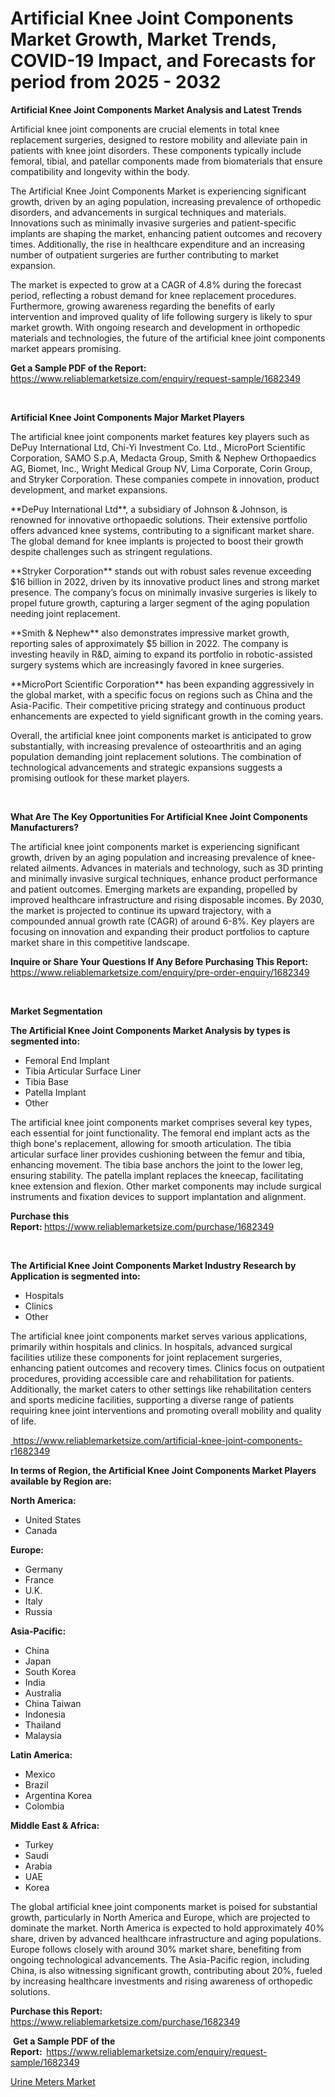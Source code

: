 <p><h1>Artificial Knee Joint Components Market Growth, Market Trends, COVID-19 Impact, and Forecasts for period from 2025 - 2032</h1></p><p><strong>Artificial Knee Joint Components Market Analysis and Latest Trends</strong></p>
<p><p>Artificial knee joint components are crucial elements in total knee replacement surgeries, designed to restore mobility and alleviate pain in patients with knee joint disorders. These components typically include femoral, tibial, and patellar components made from biomaterials that ensure compatibility and longevity within the body. </p><p>The Artificial Knee Joint Components Market is experiencing significant growth, driven by an aging population, increasing prevalence of orthopedic disorders, and advancements in surgical techniques and materials. Innovations such as minimally invasive surgeries and patient-specific implants are shaping the market, enhancing patient outcomes and recovery times. Additionally, the rise in healthcare expenditure and an increasing number of outpatient surgeries are further contributing to market expansion.</p><p>The market is expected to grow at a CAGR of 4.8% during the forecast period, reflecting a robust demand for knee replacement procedures. Furthermore, growing awareness regarding the benefits of early intervention and improved quality of life following surgery is likely to spur market growth. With ongoing research and development in orthopedic materials and technologies, the future of the artificial knee joint components market appears promising.</p></p>
<p><strong>Get a Sample PDF of the Report:&nbsp;</strong> <a href="https://www.reliablemarketsize.com/enquiry/request-sample/1682349?utm_campaign=2307&utm_medium=2&utm_source=Github&utm_content=ia&utm_term=04032025&utm_id=artificial-knee-joint-components">https://www.reliablemarketsize.com/enquiry/request-sample/1682349</a></p>
<p>&nbsp;</p>
<p><strong>Artificial Knee Joint Components Major Market Players</strong></p>
<p><p>The artificial knee joint components market features key players such as DePuy International Ltd, Chi-Yi Investment Co. Ltd., MicroPort Scientific Corporation, SAMO S.p.A, Medacta Group, Smith & Nephew Orthopaedics AG, Biomet, Inc., Wright Medical Group NV, Lima Corporate, Corin Group, and Stryker Corporation. These companies compete in innovation, product development, and market expansions.</p><p>**DePuy International Ltd**, a subsidiary of Johnson & Johnson, is renowned for innovative orthopaedic solutions. Their extensive portfolio offers advanced knee systems, contributing to a significant market share. The global demand for knee implants is projected to boost their growth despite challenges such as stringent regulations.</p><p>**Stryker Corporation** stands out with robust sales revenue exceeding $16 billion in 2022, driven by its innovative product lines and strong market presence. The company’s focus on minimally invasive surgeries is likely to propel future growth, capturing a larger segment of the aging population needing joint replacement.</p><p>**Smith & Nephew** also demonstrates impressive market growth, reporting sales of approximately $5 billion in 2022. The company is investing heavily in R&D, aiming to expand its portfolio in robotic-assisted surgery systems which are increasingly favored in knee surgeries.</p><p>**MicroPort Scientific Corporation** has been expanding aggressively in the global market, with a specific focus on regions such as China and the Asia-Pacific. Their competitive pricing strategy and continuous product enhancements are expected to yield significant growth in the coming years.</p><p>Overall, the artificial knee joint components market is anticipated to grow substantially, with increasing prevalence of osteoarthritis and an aging population demanding joint replacement solutions. The combination of technological advancements and strategic expansions suggests a promising outlook for these market players.</p></p>
<p>&nbsp;</p>
<p><strong>What Are The Key Opportunities For Artificial Knee Joint Components Manufacturers?</strong></p>
<p><p>The artificial knee joint components market is experiencing significant growth, driven by an aging population and increasing prevalence of knee-related ailments. Advances in materials and technology, such as 3D printing and minimally invasive surgical techniques, enhance product performance and patient outcomes. Emerging markets are expanding, propelled by improved healthcare infrastructure and rising disposable incomes. By 2030, the market is projected to continue its upward trajectory, with a compounded annual growth rate (CAGR) of around 6-8%. Key players are focusing on innovation and expanding their product portfolios to capture market share in this competitive landscape.</p></p>
<p><strong>Inquire or Share Your Questions If Any Before Purchasing This Report:</strong> <a href="https://www.reliablemarketsize.com/enquiry/pre-order-enquiry/1682349?utm_campaign=2307&utm_medium=2&utm_source=Github&utm_content=ia&utm_term=04032025&utm_id=artificial-knee-joint-components">https://www.reliablemarketsize.com/enquiry/pre-order-enquiry/1682349</a></p>
<p>&nbsp;</p>
<p><strong>Market Segmentation</strong></p>
<p><strong>The Artificial Knee Joint Components Market Analysis by types is segmented into:</strong></p>
<p><ul><li>Femoral End Implant</li><li>Tibia Articular Surface Liner</li><li>Tibia Base</li><li>Patella Implant</li><li>Other</li></ul></p>
<p><p>The artificial knee joint components market comprises several key types, each essential for joint functionality. The femoral end implant acts as the thigh bone's replacement, allowing for smooth articulation. The tibia articular surface liner provides cushioning between the femur and tibia, enhancing movement. The tibia base anchors the joint to the lower leg, ensuring stability. The patella implant replaces the kneecap, facilitating knee extension and flexion. Other market components may include surgical instruments and fixation devices to support implantation and alignment.</p></p>
<p><strong>Purchase this Report:&nbsp;</strong><a href="https://www.reliablemarketsize.com/purchase/1682349?utm_campaign=2307&utm_medium=2&utm_source=Github&utm_content=ia&utm_term=04032025&utm_id=artificial-knee-joint-components">https://www.reliablemarketsize.com/purchase/1682349</a></p>
<p>&nbsp;</p>
<p><strong>The Artificial Knee Joint Components Market Industry Research by Application is segmented into:</strong></p>
<p><ul><li>Hospitals</li><li>Clinics</li><li>Other</li></ul></p>
<p><p>The artificial knee joint components market serves various applications, primarily within hospitals and clinics. In hospitals, advanced surgical facilities utilize these components for joint replacement surgeries, enhancing patient outcomes and recovery times. Clinics focus on outpatient procedures, providing accessible care and rehabilitation for patients. Additionally, the market caters to other settings like rehabilitation centers and sports medicine facilities, supporting a diverse range of patients requiring knee joint interventions and promoting overall mobility and quality of life.</p></p>
<p><a href="https://www.reliablemarketsize.com/artificial-knee-joint-components-r1682349?utm_campaign=2307&utm_medium=2&utm_source=Github&utm_content=ia&utm_term=04032025&utm_id=artificial-knee-joint-components">&nbsp;https://www.reliablemarketsize.com/artificial-knee-joint-components-r1682349</a></p>
<p><strong>In terms of Region, the Artificial Knee Joint Components Market Players available by Region are:</strong></p>
<p>
    <p> <strong> North America: </strong>
        <ul>
            <li>United States</li>
            <li>Canada</li>
        </ul>
        </p> 
    <p> <strong> Europe: </strong>
        <ul>
            <li>Germany</li>
            <li>France</li>
            <li>U.K.</li>
            <li>Italy</li>
            <li>Russia</li>
        </ul>
        </p> 
    <p> <strong> Asia-Pacific: </strong>
        <ul>
            <li>China</li>
            <li>Japan</li>
            <li>South Korea</li>
            <li>India</li>
            <li>Australia</li>
            <li>China Taiwan</li>
            <li>Indonesia</li>
            <li>Thailand</li>
            <li>Malaysia</li>
        </ul>
        </p> 
    <p> <strong> Latin America: </strong>
        <ul>
            <li>Mexico</li>
            <li>Brazil</li>
            <li>Argentina Korea</li>
            <li>Colombia</li>
        </ul>
        </p> 
    <p> <strong> Middle East & Africa: </strong>
        <ul>
            <li>Turkey</li>
            <li>Saudi</li>
            <li>Arabia</li>
            <li>UAE</li>
            <li>Korea</li>
        </ul>
    </p>
    </p>
<p><p>The global artificial knee joint components market is poised for substantial growth, particularly in North America and Europe, which are projected to dominate the market. North America is expected to hold approximately 40% share, driven by advanced healthcare infrastructure and aging populations. Europe follows closely with around 30% market share, benefiting from ongoing technological advancements. The Asia-Pacific region, including China, is also witnessing significant growth, contributing about 20%, fueled by increasing healthcare investments and rising awareness of orthopedic solutions.</p></p>
<p><strong>Purchase this Report: </strong><a href="https://www.reliablemarketsize.com/purchase/1682349?utm_campaign=2307&utm_medium=2&utm_source=Github&utm_content=ia&utm_term=04032025&utm_id=artificial-knee-joint-components">https://www.reliablemarketsize.com/purchase/1682349</a></p>
<p>&nbsp;<strong>Get a Sample PDF of the Report:&nbsp;&nbsp;</strong><a href="https://www.reliablemarketsize.com/enquiry/request-sample/1682349?utm_campaign=2307&utm_medium=2&utm_source=Github&utm_content=ia&utm_term=04032025&utm_id=artificial-knee-joint-components">https://www.reliablemarketsize.com/enquiry/request-sample/1682349</a></p>
<p><strong></strong></p>
<p><p><a href="https://github.com/SanjidaMahmud54/Market-Research-Report-List-1/blob/main/urine-meters-market.md?utm_campaign=2307&utm_medium=2&utm_source=Github&utm_content=ia&utm_term=04032025&utm_id=artificial-knee-joint-components">Urine Meters Market</a></p></p>
